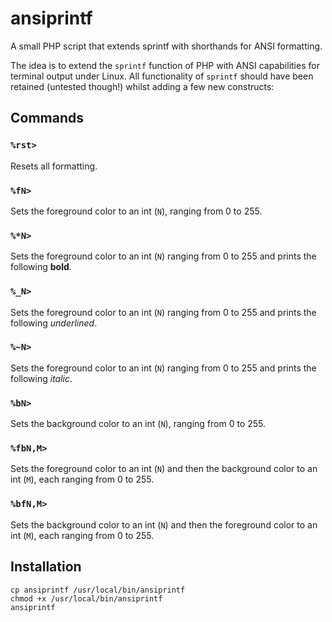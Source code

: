 # ansiprintf
A small PHP script that extends sprintf with shorthands for ANSI formatting.

The idea is to extend the `sprintf` function of PHP with ANSI capabilities for terminal output under Linux. All functionality of `sprintf` should have been retained (untested though!) whilst adding a few new constructs:

## Commands
### `%rst>`
Resets all formatting. 

### `%fN>`
Sets the foreground color to an int (`N`), ranging from 0 to 255. 

### `%*N>`
Sets the foreground color to an int (`N`) ranging from 0 to 255 and prints the following **bold**. 

### `%_N>`
Sets the foreground color to an int (`N`) ranging from 0 to 255 and prints the following _underlined_. 

### `%~N>`
Sets the foreground color to an int (`N`) ranging from 0 to 255 and prints the following *italic*. 

### `%bN>`
Sets the background color to an int (`N`), ranging from 0 to 255. 

### `%fbN,M>`
Sets the foreground color to an int (`N`) and then the background color to an int (`M`), each ranging from 0 to 255. 

### `%bfN,M>`
Sets the background color to an int (`N`) and then the foreground color to an int (`M`), each ranging from 0 to 255. 

## Installation
```
cp ansiprintf /usr/local/bin/ansiprintf
chmod +x /usr/local/bin/ansiprintf
ansiprintf
```
